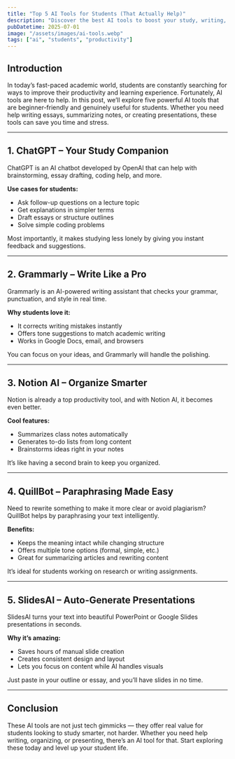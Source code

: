 ```yaml
---
title: "Top 5 AI Tools for Students (That Actually Help)"
description: "Discover the best AI tools to boost your study, writing, and productivity."
pubDatetime: 2025-07-01
image: "/assets/images/ai-tools.webp"
tags: ["ai", "students", "productivity"]
---
```


## Introduction

In today’s fast-paced academic world, students are constantly searching for ways to improve their productivity and learning experience. Fortunately, AI tools are here to help. In this post, we’ll explore five powerful AI tools that are beginner-friendly and genuinely useful for students. Whether you need help writing essays, summarizing notes, or creating presentations, these tools can save you time and stress.

---

## 1. ChatGPT – Your Study Companion

ChatGPT is an AI chatbot developed by OpenAI that can help with brainstorming, essay drafting, coding help, and more.

**Use cases for students:**
- Ask follow-up questions on a lecture topic
- Get explanations in simpler terms
- Draft essays or structure outlines
- Solve simple coding problems

Most importantly, it makes studying less lonely by giving you instant feedback and suggestions.

---

## 2. Grammarly – Write Like a Pro

Grammarly is an AI-powered writing assistant that checks your grammar, punctuation, and style in real time.

**Why students love it:**
- It corrects writing mistakes instantly
- Offers tone suggestions to match academic writing
- Works in Google Docs, email, and browsers

You can focus on your ideas, and Grammarly will handle the polishing.

---

## 3. Notion AI – Organize Smarter

Notion is already a top productivity tool, and with Notion AI, it becomes even better.

**Cool features:**
- Summarizes class notes automatically
- Generates to-do lists from long content
- Brainstorms ideas right in your notes

It’s like having a second brain to keep you organized.

---

## 4. QuillBot – Paraphrasing Made Easy

Need to rewrite something to make it more clear or avoid plagiarism? QuillBot helps by paraphrasing your text intelligently.

**Benefits:**
- Keeps the meaning intact while changing structure
- Offers multiple tone options (formal, simple, etc.)
- Great for summarizing articles and rewriting content

It’s ideal for students working on research or writing assignments.

---

## 5. SlidesAI – Auto-Generate Presentations

SlidesAI turns your text into beautiful PowerPoint or Google Slides presentations in seconds.

**Why it’s amazing:**
- Saves hours of manual slide creation
- Creates consistent design and layout
- Lets you focus on content while AI handles visuals

Just paste in your outline or essay, and you’ll have slides in no time.

---

## Conclusion

These AI tools are not just tech gimmicks — they offer real value for students looking to study smarter, not harder. Whether you need help writing, organizing, or presenting, there’s an AI tool for that. Start exploring these today and level up your student life.
